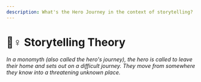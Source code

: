 ```yaml
---
description: What's the Hero Journey in the context of storytelling?
---
```


# 🦸♀ Storytelling Theory

_In a monomyth (also called the hero's journey), the hero is called to leave their home and sets out on a difficult journey. They move from somewhere they know into a threatening unknown place._
